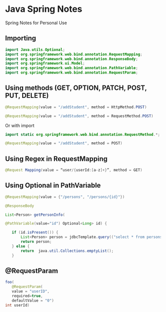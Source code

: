 # Java Spring Notes
Spring Notes for Personal Use

## Importing
 ```java
import Java.utils.Optional;
import org.springframework.web.bind.annotation.RequestMapping;
import org.springframework.web.bind.annotation.ResponseBody;
import org.springframework.ui.Model;
import org.springframework.web.bind.annotation.PathVariable;
import org.springframework.web.bind.annotation.RequestParam;
 ```

## Using methods (GET, OPTION, PATCH, POST, PUT, DELETE)
 ```java
@RequestMapping(value = "/addStudent", method = HttpMethod.POST)
 ```
  ```java
@RequestMapping(value = "/addStudent", method = RequestMethod.POST)
 ```

Or with import
 ```java
import static org.springframework.web.bind.annotation.RequestMethod.*;
 ```
   ```java
@RequestMapping(value = "/addStudent", method = POST)
 ```

## Using Regex in RequestMapping
 ```java
@Request Mapping(value = “user/{userId:[a-z]+}”, method = GET)
 ```

## Using Optional in PathVariable
 ```java
@RequestMapping(value = {"/persons", "/persons/{id}"})

@ResponseBody

List<Person> getPersonInfo(

@PathVariable(value="id") Optional<Long> id) {

	if (id.isPresent()) {
		List<Person> person = jdbcTemplate.query(("select * from persons where \"PERSONID\" = " + String.valueOf(id.get())), BeanPropertyRowMapper.newInstance(Person.class));
		return person;
	} else {
	    return  java.util.Collections.emptyList();
	}
```

## @RequestParam
 ```java
foo(
	@RequestParam(
	value = "userID",
	required=true,
	defaultValue = "0")
int userId)
```


